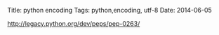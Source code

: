 Title: python encoding
Tags: python,encoding, utf-8
Date: 2014-06-05

http://legacy.python.org/dev/peps/pep-0263/
